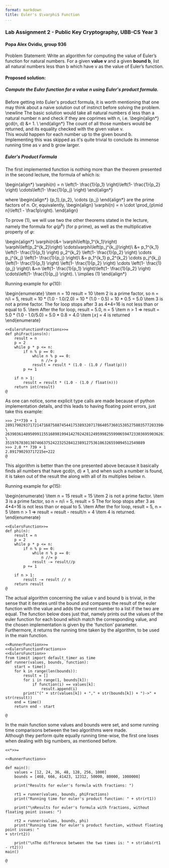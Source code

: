 ```yaml
---
format: markdown
title: Euler's $\varphi$ Function
...
```



### Lab Assignment 2 - Public Key Cryptography, UBB-CS Year 3
#### Popa Alex Ovidiu, group 936

Problem Statement: Write an algorithm for computing the value of Euler’s function for natural numbers.  For a given <b>value v</b> and a given <b>bound b</b>,  list all natural numbers less than b which have v as the value of Euler’s function. <br>

#### Proposed solution:
##### Compute the Euler function for a value n using Euler's product formula.</b><br>

Before getting into Euler's product formula, it is worth mentioning that one may think about a naive solution out of instinct before solving the problem. \newline
The basic solution would take all natural numbers d less than a natural number n and check if they are coprimes with n, i.e. 
\begin{align*}
gcd(n, d) &= 1. \\
\end{align*}
The count of all those numbers would be returned, and its equality checked with the given value v. \
This would happen for each number up to the given bound b. \
Implementing this was skipped as it's quite trivial to conclude its immense running time as v and b grow larger. 

##### Euler's Product Formula
The first implemented function is nothing more than the theorem presented in the second lecture, the formula of which is: 

\begin{align*}
\varphi(n) = n \left(1- \frac{1}{p_1} \right)\left(1- \frac{1}{p_2} \right) \cdots\left(1- \frac{1}{p_j} \right)
\end{align*}

where 
\begin{align*}
{p_1},{p_2}, \cdots {p_j} 
\end{align*}
are the prime factors of n.
Or, equivalently,
\begin{align}
\varphi(n) = n \cdot \prod_{p\mid n}\left(1 - \frac1p\right).
\end{align}


To prove (1), we will use two the other theorems stated in the lecture, namely the formula for $\varphi(p^k)$ (for p prime), as well as the multiplicative property of $\varphi$:

\begin{align*} 
\varphi(n)&= \varphi\left(p_1^{k_1}\right) \varphi\left(p_2^{k_2}\right) \cdots\varphi\left(p_j^{k_j}\right)\\
&= p_1^{k_1} \left(1- \frac{1}{p_1} \right) p_2^{k_2} \left(1- \frac{1}{p_2} \right) \cdots p_j^{k_j} \left(1- \frac{1}{p_j} \right)\\
&= p_1^{k_1} p_2^{k_2} \cdots p_j^{k_j} \left(1- \frac{1}{p_1} \right) \left(1- \frac{1}{p_2} \right) \cdots \left(1- \frac{1}{p_j} \right)\\
&=n \left(1- \frac{1}{p_1} \right)\left(1- \frac{1}{p_2} \right) \cdots\left(1- \frac{1}{p_j} \right). \\
\implies (1)
\end{align*}


Running example for $\varphi$(10):

\begin{enumerate}
\item n = 10 result = 10
\item 2 is a prime factor, so n = n/i = 5, result = 10 * (1.0 - 1.0/2.0) = 10 * (1.0 - 0.5) = 10 * 0.5 = 5.0
\item 3 is not a prime factor.
The for loop stops after 3 as 4*4=16 is not less than or equal to 5.
\item After the for loop, result = 5.0, n = 5
\item n > 1 => result = 5.0 * (1.0 - 1.0/5.0) = 5.0 * 0.8 = 4.0 
\item $\left \lfloor{x}\right \rfloor$  = 4 is returned
\end{enumerate}

~~~~~{.python}
<<EulersFunctionFractions>>=
def phiFractions(n):
    result = n
    p = 2
    while p * p <= n:
        if n % p == 0:
            while n % p == 0:
                n //= p
            result = result * (1.0 - (1.0 / float(p)))
        p += 1

    if n > 1:
        result = result * (1.0 - (1.0 / float(n)))
    return int(result)
@
~~~~~

As one can notice, some explicit type calls are made because of python implementation details, and this leads to having floating point errors, just take this example:

~~~~~{.python}
>>> 2**739 + 1
2891790293717214716875887454417538932071786405736015385275803577203398482289867 \
2639036148950991155168981994142702428124959982559906594723303695903626106328129851 \
35197678301307466375242232528412389127536106326559094512549889
>>> 2.0 ** 739 + 1
2.891790293717215e+222
@
~~~~~

This algorithm is better than the one presented above because it basically finds all numbers that have gcd(n, d) $\ne$ 1, and when such a number is found,
it is taken out of the result the along with all of its multiples below n. <br>


Running example for $\varphi$(15):

\begin{enumerate}
\item n = 15 result = 15
\item 2 is not a prime factor.
\item 3 is a prime factor, so n = n/i = 5, result = 5
The for loop stops after 3 as 4*4=16 is not less than or equal
to 5.
\item After the for loop, result = 5, n = 5
\item n > 1 => result = result - result/n = 4
\item 4 is returned.
\end{enumerate}


~~~~~{.python}
<<EulersFunction>>=
def phi(n):
    result = n
    p = 2
    while p * p <= n:
        if n % p == 0:
            while n % p == 0:
                n //= p
            result -= result//p
        p += 1

    if n > 1:
        result -= result // n
    return result
@
~~~~~

The actual algorithm concerning the value v and bound b is trivial, in the sense that it iterates until the bound and compares the result of the euler function with the value and adds the current number to a list if the two are equal.
The function below does just that, namely prints out the values of the euler function for each bound which match the corresponding value, and the chosen implementation is given by the 'function' parameter.<br>
Furthermore, it returns the running time taken by the algorithm, to be used in the main function. 

~~~~~{.python}
<<RunnerFunction>>=
<<EulersFunctionFractions>>
<<EulersFunction>>
from timeit import default_timer as time
def runner(values, bounds, function):
    start = time()
    for k in range(len(bounds)):
        result = []
        for i in range(1, bounds[k]):
            if function(i) == values[k]:
                result.append(i)
        print("(" + str(values[k]) + "," + str(bounds[k]) + ")->" + str(result))
    end = time()
    return end - start

@
~~~~~

In the main function some values and bounds were set, and some running time comparisons between the two algorithms were made. <br>
Although they perform quite equally running time-wise, the first one loses when dealing with big numbers, as mentioned before.

~~~~~{.python}
<<*>>=

<<RunnerFunction>>

def main():
    values = [12, 24, 36, 48, 128, 256, 1000]
    bounds = [468, 666, 41423, 12312, 50000, 80000, 1000000]

    print("Results for euler's formula with fractions: ")

    rt1 = runner(values, bounds, phiFractions)
    print("Running time for euler's product function: " + str(rt1))

    print("\nResults for euler's formula with fractions, without floating point issues: ")

    rt2 = runner(values, bounds, phi)
    print("Running time for euler's product function, without floating point issues: " 
+ str(rt2))

    print("\nThe difference between the two times is: " + str(abs(rt1 - rt2)))
main()

@
~~~~~